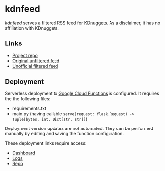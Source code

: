 # kdnfeed
*kdnfeed* serves a filtered RSS feed for [KDnuggets](https://www.kdnuggets.com/).
As a disclaimer, it has no affiliation with KDnuggets.

## Links
* [Project repo](https://github.com/impredicative/kdnfeed)
* [Original unfiltered feed](https://www.kdnuggets.com/feed)
* [Unofficial filtered feed](https://us-east1-ml-feeds.cloudfunctions.net/kdnuggets)

## Deployment
Serverless deployment to [Google Cloud Functions](https://console.cloud.google.com/functions/) is configured.
It requires the the following files:
* requirements.txt
* main.py (having callable `serve(request: flask.Request) -> Tuple[bytes, int, Dict[str, str]]`)

Deployment version updates are not automated.
They can be performed manually by editing and saving the function configuration.

These deployment links require access:
* [Dashboard](https://console.cloud.google.com/functions/details/us-east1/kdnuggets?project=ml-feeds)
* [Logs](https://console.cloud.google.com/logs?service=cloudfunctions.googleapis.com&key1=kdnuggets&key2=us-east1&project=ml-feeds)
* [Repo](https://source.cloud.google.com/ml-feeds/github_impredicative_kdnfeed)
